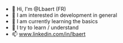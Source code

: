 - 👋 Hi, I'm @Lbaert (FR)
- 👀 I am interested in development in general
- 🌱 I am currently learning the basics
- 💞️ I try to learn / understand
- 📫 www.linkedin.com/in/lbaert

<!---
Lbaert/Lbaert is a ✨ special ✨ repository because its `README.md` (this file) appears on your GitHub profile.
You can click the Preview link to take a look at your changes.
--->
